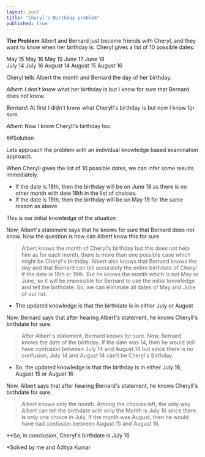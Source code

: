 ```yaml
---
layout: post
title: "Cheryl's Birthday problem"
published: true
---
```


**The Problem**
Albert and Bernard just become friends with Cheryl, and they want to know when her birthday is. Cheryl gives a list of 10 possible dates:

May 15	     May 16	     May 19
June 17		 June 18     
July 14		 July 16
August 14 	 August 15 	  August 16


Cheryl tells Albert the month and Bernard the day of her birthday.


*Albert:* I don't know what her birthday is but I know for sure that Bernard does not know.

*Bernard:* At first I didn't know what Cheryll's birthday is but now I know for sure.

*Albert:* Now I know Cheryll's birthday too.


##Solution

Lets approach the problem with an individual knowledge based examination approach.

When Cheryll gives the list of 10 possible dates, we can infer some results immediately.

- If the date is 18th, then the birthday will be on June 18 as there is no other month with date 18th in the list of choices.
- If the date is 19th, then the birthday will be on May 19 for the same reason as above

This is our initial knowledge of the situation

Now, Albert's statement says that he knows for sure that Bernard does not know.
Now the question is how can Albert know this for sure. 
> Albert knows the month of Cheryl's birthday but this does not help him as for each month, there is more than one possible case which might be Cheryl's birthday. Albert also knows that Bernard knows the day and that Bernard can tell accurately the entire birthdate of Cheryl if the date is 18th or 19th. But he knows the month which is not May or June, so it will be impossible for Bernard to use the initial knowledge and tell the birthdate. So, we can eliminate all dates of May and June of our list.

- The updated knowledge is that the birthdate is in either July or August

Now, Bernard says that after hearing Albert's statement, he knows Cheryll's birthdate for sure.

> After Albert's statement, Bernard knows for sure. Now, Bernard knows the date of the birthday. If the date was 14, then he would still have confusion between July 14 and August 14 but since there is no confusion, July 14 and August 14 can't be Cheryl's Birthday.

- So, the updated knowledge is that the birthday is in either July 16, August 15 or August 16

Now, Albert says that after hearing Bernard's statement, he knows Cheryll's birthdate for sure.

> Albert knows only the month. Among the choices left, the only way Albert can tell the birthdate with only the Month is July 16 since there is only one choice in July. If the month was August, then he would have had confusion between August 15 and August 16.

**So, in conclusion, Cheryl's birthdate is July 16

*Solved by me and Aditya Kumar